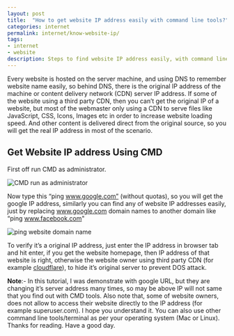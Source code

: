 ```yaml
---
layout: post
title:  "How to get website IP address easily with command line tools?"
categories: internet
permalink: internet/know-website-ip/
tags: 
- internet
- website
description: Steps to find website IP address easily, with command line tools cmd.
---
```


Every website is hosted on the server machine, and using DNS to remember website name easily, so behind DNS, there is the original IP address of the machine or content delivery network (CDN) server IP address. If some of the website using a third party CDN, then you can’t get the original IP of a website, but most of the webmaster only using a CDN to serve files like JavaScript, CSS, Icons, Images etc in order to increase website loading speed. And other content is delivered direct from the original source, so you will get the real IP address in most of the scenario.

## Get Website IP address Using CMD ##

First off run CMD as administrator.

   <img class="img-responsive" alt="CMD run as administrator" src="{{ site.imgurl }}/cmd-run-as-administrator.png" title="CMD run as administrator" />

Now type this “ping www.google.com” (without quotas), so you will get the google IP address, similarly you can find any of website IP addresses easily, just by replacing www.google.com domain names to another domain like “ping www.facebook.com"

 <img class="img-responsive" alt="ping website domain name" src="{{ site.imgurl }}/ping-domain-website-name.png" title="ping website domain name" />

To verify it’s a original IP address, just enter the IP address in browser tab and hit enter, if you get the website homepage, then IP address of that website is right, otherwise the website owner using third party CDN (for example <a href="https://www.cloudflare.com/" rel="nofollow" target="_blank">cloudflare</a>), to hide it’s original server to prevent DOS attack.

**Note**:- In this tutorial, I was demonstrate with google URL, but they are changing it’s server address many times, so may be above IP will not same that you find out with CMD tools. Also note that, some of website owners, does not allow to access their website directly to the IP address (for example superuser.com). I hope you understand it. You can also use other command line tools/terminal as per your operating system (Mac or Linux). Thanks for reading. Have a good day.
